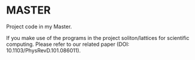 # MASTER
 Project code in my Master. 
 
 If you make use of the programs in the project soliton/lattices for scientific computing.
 Please refer to our related paper (DOI: 10.1103/PhysRevD.101.086011).
